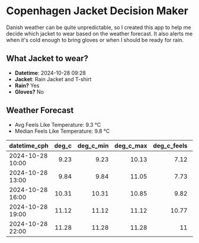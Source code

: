 
# Copenhagen Jacket Decision Maker

Danish weather can be quite unpredictable, so I created this app to help me decide which jacket to wear based on the weather forecast. 
It also alerts me when it's cold enough to bring gloves or when I should be ready for rain.

## What Jacket to wear?

- **Datetime**: 2024-10-28 09:28
- **Jacket**: Rain Jacket and T-shirt
- **Rain?** Yes
- **Gloves?** No

## Weather Forecast
- Avg Feels Like Temperature: 9.3 °C
- Median Feels Like Temperature: 9.8 °C

| datetime_cph     |   deg_c |   deg_c_min |   deg_c_max |   deg_c_feels | weather   | wind   | rain   |
|:-----------------|--------:|------------:|------------:|--------------:|:----------|:-------|:-------|
| 2024-10-28 10:00 |    9.23 |        9.23 |       10.13 |          7.12 | Rain      | Low    | Low    |
| 2024-10-28 13:00 |    9.84 |        9.84 |       11.05 |          7.73 | Rain      | Low    | Low    |
| 2024-10-28 16:00 |   10.31 |       10.31 |       10.85 |          9.82 | Rain      | Low    | Low    |
| 2024-10-28 19:00 |   11.12 |       11.12 |       11.12 |         10.77 | Rain      | Low    | Low    |
| 2024-10-28 22:00 |   11.28 |       11.28 |       11.28 |         11    | Clouds    | Low    | None   |
        